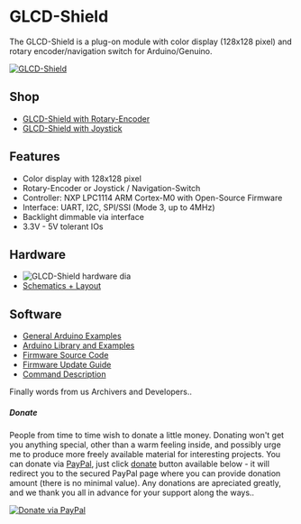 # GLCD-Shield
The GLCD-Shield is a plug-on module with color display (128x128 pixel) and rotary encoder/navigation switch for Arduino/Genuino.

[![GLCD-Shield](https://github.com/watterott/GLCD-Shield/raw/master/hardware/GLCD-Shield_v10.jpg)](http://www.watterott.com/en/Arduino-GLCD-Shield-Joystick)

## Shop
* [GLCD-Shield with Rotary-Encoder](http://www.watterott.com/en/Arduino-GLCD-Shield)
* [GLCD-Shield with Joystick](http://www.watterott.com/en/Arduino-GLCD-Shield-Joystick)


## Features
* Color display with 128x128 pixel
* Rotary-Encoder or Joystick / Navigation-Switch
* Controller: NXP LPC1114 ARM Cortex-M0 with Open-Source Firmware
* Interface: UART, I2C, SPI/SSI (Mode 3, up to 4MHz)
* Backlight dimmable via interface
* 3.3V - 5V tolerant IOs


## Hardware
* ![GLCD-Shield hardware dia](https://github.com/watterott/GLCD-Shield/raw/master/img/hw_dia.png)
* [Schematics + Layout](https://github.com/watterott/GLCD-Shield/tree/master/hardware)


## Software
* [General Arduino Examples](https://github.com/watterott/MI0283QT-Adapter/tree/master/firmware/examples)
* [Arduino Library and Examples](https://github.com/watterott/Arduino-Libs)
* [Firmware Source Code](https://github.com/watterott/MI0283QT-Adapter/tree/master/firmware)
* [Firmware Update Guide](https://github.com/watterott/MI0283QT-Adapter/blob/master/firmware/update_guide/README.md)
* [Command Description](https://github.com/watterott/MI0283QT-Adapter/blob/master/firmware/docu/README.md)


Finally words from us Archivers and Developers.. 

##### Donate

People from time to time wish to donate a little money. Donating won't get you anything special, other than a warm feeling inside, and possibly urge me to produce more freely available material for interesting projects. You can donate via [PayPal](https://www.paypal.com), just click [donate](https://www.paypal.com/cgi-bin/webscr?cmd=_s-xclick&hosted_button_id=3PXVSLXFBS45E) button available below - it will redirect you to the secured PayPal page where you can provide donation amount (there is no minimal value). Any donations are apreciated greatly, and we thank you all in advance for your support along the ways..

[![Donate via PayPal](https://www.paypalobjects.com/en_US/GB/i/btn/btn_donateCC_LG.gif)](https://www.paypal.com/cgi-bin/webscr?cmd=_s-xclick&hosted_button_id=3PXVSLXFBS45E)
